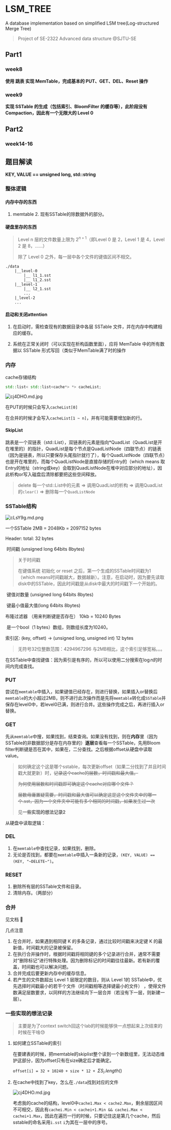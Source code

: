 # LSM_TREE
A database implementation based on simplified LSM tree(Log-structured Merge Tree)
> Project of SE-2322 Advanced data structure
> @SJTU-SE

## Part1

### week8

**使用 跳表 实现 MemTable，完成基本的 PUT、GET、DEL、Reset 操作**

### week9

**实现 SSTable 的生成（包括索引、BloomFilter 的缓存等），此阶段没有 Compaction，因此有一个无限大的 Level 0**

## Part2

### week14-16

## 题目解读

**KEY, VALUE == unsigned long, std::string**

### 整体逻辑

#### 内存中存的东西

1. memtable 2. 现有SSTable的除数据外的部分。

#### 硬盘里存的东西

> Level n 层的文件数量上限为 $2^{n+1}$（即Level 0 是 2，Level 1 是 4，Level 2 是 8，……）
>
> 除了 Level 0 之外，每一层中各个文件的键值区间不相交。

```
./data
	|__level-0
		|__ l1_1.sst
		|__ l1_2.sst
	|__level-1
		|__ l2_1.sst
		...
	|_level-2
	...
```

#### 启动和关闭attention

1. 在启动时，需检查现有的数据目录中各层 SSTable 文件，并在内存中构建相应的缓存。

2. 系统在正常关闭时（可以实现在析构函数里面），应将 MemTable 中的所有数据以 SSTable 形式写回（类似于MemTable满了时的操作

### 内存

cache存储结构

```c++
std::list< std::list<cache*> *> cacheList;
```

![cj4DHO.md.jpg](https://z3.ax1x.com/2021/04/24/cj4DHO.md.jpg)

在PUT的时候只会写入`cacheList[0]`

在合并的时候才会写入`cacheList[1 ~ n]`，并有可能需要增加新的行。

#### SkipList

跳表是一个双链表（std::List），双链表的元素是指向*QuadList（QuadList是开在堆里的）的指针，QuadList是每个节点是QuadListNode（四联节点）的链表（因为是链表，所以只要保存头尾指针就行了），每个QuadListNode（四联节点）也是开在堆里的，而每个QuadListNode是直接存储的Entry的（which means 取Entry的地址（string或key）会取到QuadListNode在堆中对应部分的地址），因此析构or写入磁盘后清除都要把这些空间释放。

> delete 每一个std::List中的元素 => 调用QuadList的析构 => 调用QuadList的`clear()` => 删除每一个`QuadListNode`

### SSTable结构

![cLsY9g.md.png](https://z3.ax1x.com/2021/04/22/cLsY9g.md.png)

一个SSTable 2MB = 2048Kb = 2097152 bytes

Header: total: 32 bytes

​	时间戳 (unsigned long 64bits 8bytes) 

> 关于时间戳
>
> 在键值系统 初始化 or reset 之后，第一个生成的SSTable时间戳为1 （which means时间戳越大，数据越新）。注意，在启动时，因为要先读取disk中的SSTable，因此时间戳是从disk中最大的时间戳下一个开始的。

​	键值对数量 (unsigned long 64bits 8bytes) 

​	键最小值最大值(long 64bits 8bytes)

布隆过滤器 （用来判断键是否存在） 10kb = 10240 Bytes

​	是一个bool（1 bytes）数组，则数组长度为10240。

索引区: (key, offset) -> (unsigned long, unsigned int) 12 bytes

> 无符号32位整数范围：4294967296 与2MB相比，这个索引足够宽裕。。。

在SSTable中查找键值：因为索引是有序的，所以可以使用二分搜索在$\log n$的时间内完成查找。

### PUT

尝试在`memtable`中插入，如果键值已经存在，则进行替换，如果插入or替换后`memtable`的大小超过2MB，则不进行此次操作而是先将`memtable`转化成`SSTable`并保存在level0中，若level0已满，则进行合并。这些操作完成之后，再进行插入or替换。

### GET

先从`memtable`中搜，如果找到，结束查询。如果没有找到，则在**内存**里（因为SSTable的非数据部分是存在内存里的）**逐层**查看每一个SSTable，先用Bloom filter判断键是否在其中，如果在，二分查找。之后根据offset从硬盘中读取value。

> 如何确定这个这是哪个sstable，每次更新offset（如果二分找到了并且时间戳大就更新）时，<del>记录这个cache的层数，时间戳和最大值。</del>
>
> <del>为何使用层数和时间戳即可确定这个cache对应哪个文件？</del>
>
> <del>层数毋庸置疑需要，时间戳和最大值可以确定这是这个文件夹中的哪一个.sst，因为一个文件夹中可能有多个相同的时间戳，如果发生过一次</del>
>
> 见**一些实现的想法记录2**

从硬盘中读取逻辑：

### DEL

1. 在`memtable`中查找记录，如果找到，删除。
2. 无论是否找到，都要在`memtable`中插入一条新的记录，`(KEY, VALUE) == (KEY, "~DELETE~")`。

### RESET

1. 删除所有层的SSTable文件和目录。
2. 清除内存。（两部分）

### 合并

见文档​ :dog:

几点注意

1. 在合并时，如果遇到相同键 K 的多条记录，通过比较时间戳来决定键 K 的最新值，时间戳大的记录被保留。
2. 在执行合并操作时，根据时间戳将相同键的多个记录进行合并，通常不需要对“删除标记”进行特殊处理。因为删除标记的时间戳往往最新。若有新的覆盖，时间戳也可以解决问题。
3. 合并完成后要更新内存中的缓存信息。
4. 若产生的文件数超出 Level 1 层限定的数目，则从 Level 1的 SSTable中，优先选择时间戳最小的若干个文件（时间戳相等选择键最小的文件） ，使得文件数满足层数要求，以同样的方法继续向下一层合并（若没有下一层，则新建一层）。

### 一些实现的想法记录

> 主要是为了context switch回这个lab的时候能够快一点想起来上次结束的时候在干啥:sweat:

1. 如何建立SSTable的索引

   在要建表的时候，把memtable的skiplist整个读到一个新数组里，无法动态维护这部分，因为offset只有在size确定后才能确定。

   `offset[i] = 32 + 10240 + size * 12 + `$\Sigma S_i.length()$
   
2. 在cache中找到了key，怎么在`./data`找到对应的文件

   ![cj4DHO.md.jpg](https://z3.ax1x.com/2021/04/24/cj4DHO.md.jpg)

   考虑我的cache的结构，level0中`cache1.Max < cache2.Max`，剩余层因区间不可相交，因此有`cachei.Min < cachei+1.Min && cachei.Max < cachei+1.Max`，因此在遍历一行的时候，只要记住这是第几个cache，然后sstable的命名采用`i.sst` `i`为其在一层中的序号。

